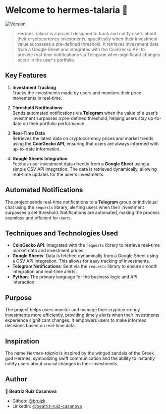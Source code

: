 # Welcome to hermes-talaria 👋
![Version](https://img.shields.io/badge/version-1.2.1-blue.svg?cacheSeconds=2592000)

> Hermes Talaria is a project designed to track and notify users about their cryptocurrency investments, specifically when their investment value surpasses a pre-defined threshold. It retrieves investment data from a Google Sheet and integrates with the CoinGecko API to provide real-time notifications via Telegram when significant changes occur in the user's portfolio.

## Key Features
1. **Investment Tracking**  
   Tracks the investments made by users and monitors their price movements in real-time.
   
2. **Threshold Notifications**  
   Sends automated notifications via **Telegram** when the value of a user’s investment surpasses a pre-defined threshold, helping users stay up-to-date on their portfolio performance.
   
3. **Real-Time Data**  
   Retrieves the latest data on cryptocurrency prices and market trends using the **CoinGecko API**, ensuring that users are always informed with up-to-date information.

4. **Google Sheets Integration**  
   Fetches user investment data directly from a **Google Sheet** using a simple CSV API integration. The data is retrieved dynamically, allowing real-time updates for the user's investments.

## Automated Notifications
The project sends real-time notifications to a **Telegram** group or individual chat using the `requests` library, alerting users when their investment surpasses a set threshold. Notifications are automated, making the process seamless and efficient for users.

## Techniques and Technologies Used
- **CoinGecko API**: Integrated with the `requests` library to retrieve real-time market data and investment prices.
- **Google Sheets**: Data is fetched dynamically from a Google Sheet using a CSV API integration. This allows for easy tracking of investments.
- **Telegram Notifications**: Sent via the `requests` library to ensure smooth integration and real-time alerts.
- **Python**: The primary language for the business logic and API interaction.

## Purpose
The project helps users monitor and manage their cryptocurrency investments more efficiently, providing timely alerts when their investments experience significant changes. It empowers users to make informed decisions based on real-time data.

## Inspiration
The name *Hermes-talaria* is inspired by the winged sandals of the Greek god Hermes, symbolizing swift communication and the ability to instantly notify users about crucial changes in their investments.

## Author

👤 **Beatriz Ruiz Casanova**

* Github: [@bruizk](https://github.com/bruizk)
* LinkedIn: [@beatriz-ruiz-casanova](https://www.linkedin.com/in/beatriz-ruiz-casanova/)

